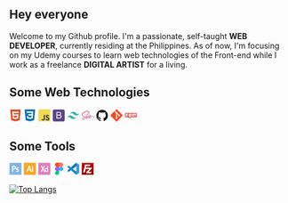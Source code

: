 ## **Hey everyone**

Welcome to my Github profile. I'm a passionate, self-taught **WEB DEVELOPER**, currently residing at the Philippines. As of now, I'm focusing on my Udemy courses to learn web technologies of the Front-end while I work as a freelance **DIGITAL ARTIST** for a living.

## Some Web Technologies

<img width="22px" src="html5-plain.svg"> <img width="22px" src="css3-plain.svg"> <img width="22px" src="javascript-original.svg"> <img width="22px" src="bootstrap-plain.svg"> <img width="22px" src="tailwindcss-plain.svg"> <img width="22px" src="sass-original.svg"> <img width="22px" src="github-original.svg"> <img width="22px" src="git-original.svg"> <img width="22px" src="npm-original-wordmark.svg">

## Some Tools

<img width="22px" src="photoshop-plain.svg"> <img width="22px" src="illustrator-plain.svg"> <img width="22px" src="xd-plain.svg"> <img width="22px" src="figma-original.svg"> <img width="22px" src="vscode-original.svg"> <img width="22px" src="filezilla-plain.svg">

[![Top Langs](https://github-readme-stats.vercel.app/api/top-langs/?username=kennyestrellaworks&langs_count=8)](https://github.com/kennyestrellaworks/github-readme-stats)